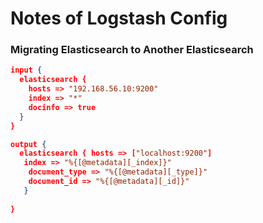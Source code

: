 
Notes of Logstash Config
========================

### Migrating Elasticsearch to Another Elasticsearch
``` JSON
input {
  elasticsearch {
    hosts => "192.168.56.10:9200"
 	index => "*" 
 	docinfo => true
  }
}

output {
  elasticsearch { hosts => ["localhost:9200"] 
   index => "%{[@metadata][_index]}"
    document_type => "%{[@metadata][_type]}"
    document_id => "%{[@metadata][_id]}"
   }
  
}
```
